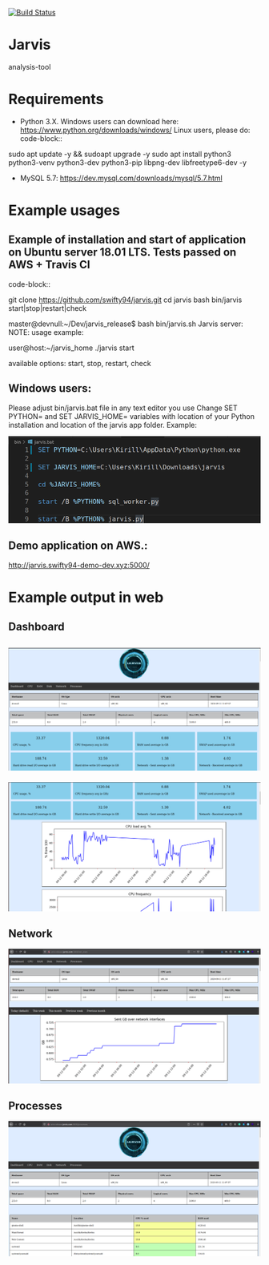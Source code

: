 [![Build Status](https://travis-ci.org/swifty94/jarvis.svg?branch=master)](https://travis-ci.org/swifty94/jarvis)

# Jarvis

analysis-tool

Requirements
========

- Python 3.X. Windows users can download here: https://www.python.org/downloads/windows/
              Linux users, please do:
code-block::

sudo apt update -y && sudoapt upgrade -y 
sudo apt install python3 python3-venv python3-dev python3-pip libpng-dev libfreetype6-dev -y

- MySQL 5.7: https://dev.mysql.com/downloads/mysql/5.7.html

Example usages
==============

Example of installation and start of application on Ubuntu server 18.01 LTS.
Tests passed on AWS + Travis CI
---
code-block::

git clone https://github.com/swifty94/jarvis.git
cd jarvis
bash bin/jarvis start|stop|restart|check

master@devnull:~/Dev/jarvis_release$ bash bin/jarvis.sh
Jarvis server: NOTE: usage example:

user@host:~/jarvis_home ./jarvis start

available options: start, stop, restart, check

Windows users:
----
Please adjust bin/jarvis.bat file in any text editor you use
Change SET PYTHON= and SET JARVIS_HOME= variables with location of your Python installation and location of the jarvis app folder. Example:

![](https://raw.githubusercontent.com/swifty94/jarvis/master/img/jarvisbat.png)


Demo application on AWS.:
------
http://jarvis.swifty94-demo-dev.xyz:5000/


Example output in web
==============

Dashboard
----
![](https://raw.githubusercontent.com/swifty94/jarvis/master/img/dashboard.png)
---
![](https://raw.githubusercontent.com/swifty94/jarvis/master/img/dashboard_2.png)

Network
----
![](https://raw.githubusercontent.com/swifty94/jarvis/master/img/network.png)

Processes
----
![](https://raw.githubusercontent.com/swifty94/jarvis/master/img/processes.png)